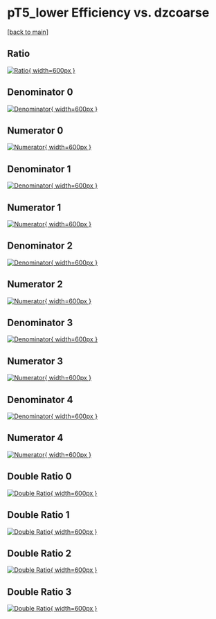 # pT5_lower Efficiency vs. dzcoarse

[[back to main](./)]



## Ratio

[![Ratio](../mtv/var/pT5_lower_vtr_321_1_eff_dzcoarse.png){ width=600px }](../mtv/var/pT5_lower_vtr_321_1_eff_dzcoarse.pdf)

## Denominator 0

[![Denominator](../mtv/den/pT5_lower_vtr_321_1_eff_dzcoarse_den0.png){ width=600px }](../mtv/den/pT5_lower_vtr_321_1_eff_dzcoarse_den0.pdf)

## Numerator 0

[![Numerator](../mtv/num/pT5_lower_vtr_321_1_eff_dzcoarse_num0.png){ width=600px }](../mtv/num/pT5_lower_vtr_321_1_eff_dzcoarse_num0.pdf)

## Denominator 1

[![Denominator](../mtv/den/pT5_lower_vtr_321_1_eff_dzcoarse_den1.png){ width=600px }](../mtv/den/pT5_lower_vtr_321_1_eff_dzcoarse_den1.pdf)

## Numerator 1

[![Numerator](../mtv/num/pT5_lower_vtr_321_1_eff_dzcoarse_num1.png){ width=600px }](../mtv/num/pT5_lower_vtr_321_1_eff_dzcoarse_num1.pdf)

## Denominator 2

[![Denominator](../mtv/den/pT5_lower_vtr_321_1_eff_dzcoarse_den2.png){ width=600px }](../mtv/den/pT5_lower_vtr_321_1_eff_dzcoarse_den2.pdf)

## Numerator 2

[![Numerator](../mtv/num/pT5_lower_vtr_321_1_eff_dzcoarse_num2.png){ width=600px }](../mtv/num/pT5_lower_vtr_321_1_eff_dzcoarse_num2.pdf)

## Denominator 3

[![Denominator](../mtv/den/pT5_lower_vtr_321_1_eff_dzcoarse_den3.png){ width=600px }](../mtv/den/pT5_lower_vtr_321_1_eff_dzcoarse_den3.pdf)

## Numerator 3

[![Numerator](../mtv/num/pT5_lower_vtr_321_1_eff_dzcoarse_num3.png){ width=600px }](../mtv/num/pT5_lower_vtr_321_1_eff_dzcoarse_num3.pdf)

## Denominator 4

[![Denominator](../mtv/den/pT5_lower_vtr_321_1_eff_dzcoarse_den4.png){ width=600px }](../mtv/den/pT5_lower_vtr_321_1_eff_dzcoarse_den4.pdf)

## Numerator 4

[![Numerator](../mtv/num/pT5_lower_vtr_321_1_eff_dzcoarse_num4.png){ width=600px }](../mtv/num/pT5_lower_vtr_321_1_eff_dzcoarse_num4.pdf)

## Double Ratio 0

[![Double Ratio](../mtv/ratio/pT5_lower_vtr_321_1_eff_dzcoarse_ratio0.png){ width=600px }](../mtv/ratio/pT5_lower_vtr_321_1_eff_dzcoarse_ratio0.pdf)

## Double Ratio 1

[![Double Ratio](../mtv/ratio/pT5_lower_vtr_321_1_eff_dzcoarse_ratio1.png){ width=600px }](../mtv/ratio/pT5_lower_vtr_321_1_eff_dzcoarse_ratio1.pdf)

## Double Ratio 2

[![Double Ratio](../mtv/ratio/pT5_lower_vtr_321_1_eff_dzcoarse_ratio2.png){ width=600px }](../mtv/ratio/pT5_lower_vtr_321_1_eff_dzcoarse_ratio2.pdf)

## Double Ratio 3

[![Double Ratio](../mtv/ratio/pT5_lower_vtr_321_1_eff_dzcoarse_ratio3.png){ width=600px }](../mtv/ratio/pT5_lower_vtr_321_1_eff_dzcoarse_ratio3.pdf)

